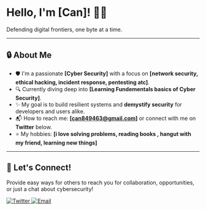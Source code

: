 
  <h1>Hello, I'm [Can]! 🕵️‍♂️</h1>
  <p>Defending digital frontiers, one byte at a time.</p>
</div>

---

## 🔒 About Me

- 🛡️ I'm a passionate **[Cyber Security]** with a focus on **[network security, ethical hacking, incident response, pentesting atc]**.
- 🔍 Currently diving deep into **[Learning Fundementals basics of Cyber Security]**.
- ✨ My goal is to build resilient systems and **demystify security** for developers and users alike.
- 📬 How to reach me: **[can849463@gmail.com]** or connect with me on **Twitter** below.
- ⭐ My hobbies: **[i love solving problems, reading books , hangut with my friend, learning new things]**

---

## 🔗 Let's Connect!

Provide easy ways for others to reach you for collaboration, opportunities, or just a chat about cybersecurity!

  <a href="[[YourTwitterProfileURL_Optional](https://x.com/adrianshephardN)]">
    <img src="https://img.shields.io/badge/-Twitter-1DA1F2?style=for-the-badge&logo=twitter&logoColor=white" alt="Twitter">
  </a>

  <a href="mailto:[can849463@gmail.com]">
    <img src="https://img.shields.io/badge/-Email-D14836?style=for-the-badge&logo=gmail&logoColor=white" alt="Email">
  </a>
